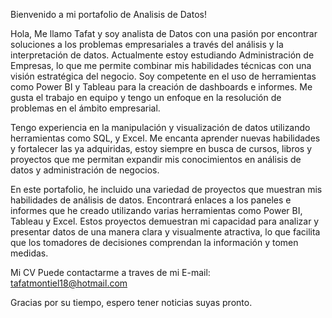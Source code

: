 Bienvenido a mi portafolio de Analisis de Datos!

Hola, Me llamo Tafat y soy analista de Datos con una pasión por encontrar soluciones a los problemas empresariales a través del análisis y la interpretación de datos. 
Actualmente estoy estudiando Administración de Empresas, lo que me permite combinar mis habilidades técnicas con una visión estratégica del negocio. Soy competente en el uso 
de herramientas como Power BI y Tableau para la creación de dashboards e informes. Me gusta el trabajo en equipo y tengo un enfoque en la resolución de problemas en el 
ámbito empresarial. 

Tengo experiencia en la manipulación y visualización de datos utilizando herramientas como SQL, y Excel. Me encanta aprender nuevas habilidades y fortalecer las ya adquiridas, 
estoy siempre en busca de cursos, libros y proyectos que me permitan expandir mis conocimientos en análisis de datos y administración de negocios.

En este portafolio, he incluido una variedad de proyectos que muestran mis habilidades de análisis de datos. Encontrará enlaces a los paneles e informes que he creado utilizando 
varias herramientas como Power BI, Tableau y Excel. Estos proyectos demuestran mi capacidad para analizar y presentar datos de una manera clara y visualmente atractiva, lo que 
facilita que los tomadores de decisiones comprendan la información y tomen medidas.

Mi CV 
Puede contactarme a traves de mi E-mail: tafatmontiel18@hotmail.com

Gracias por su tiempo, espero tener noticias suyas pronto.
  
